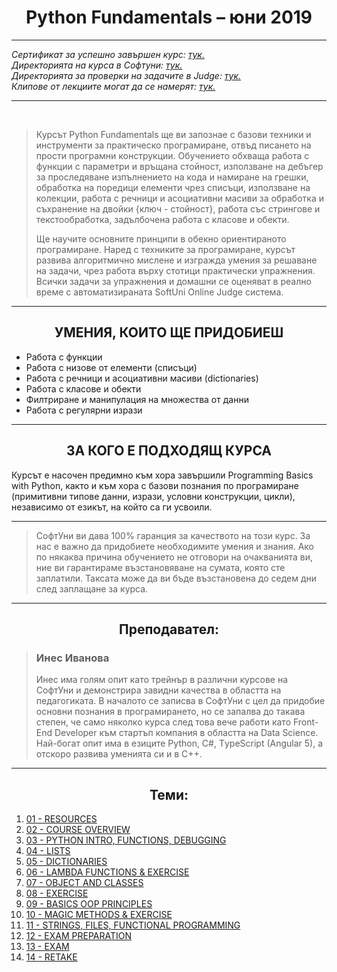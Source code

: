 <h1 align="center">Python Fundamentals – юни 2019</h1>

<hr>
    <p><i>
        Сертификат за успешно завършен курс: <a href="https://softuni.bg/certificates/details/70203/b9534e0b" target="_blank">тук.</a><br>
        Директорията на курса в Софтуни: <a href="https://softuni.bg/trainings/2329/python-fundamentals-june-2019" target="_blank">тук.</a><br>
        Директорията за проверки на задачите в Judge: <a href="https://judge.softuni.bg/Contests#!/List/ByCategory/39/Python-Fundamentals-Exercises" target="_blank">тук.</a><br>
        Клипове от лекциите могат да се намерят: <a href="https://www.youtube.com/playlist?list=PLdu5EMqCM5n8dzD2VHDjkABaWhNTqs1dH" target="_blank">тук.</a><br>
    </i></p>
<hr>

<br>
<blockquote>
    <p>
        Курсът Python Fundamentals ще ви запознае с базови техники и инструменти за практическо програмиране, отвъд писането на прости програмни конструкции. Обучението обхваща работа с функции с параметри и връщана стойност, използване на дебъгер за проследяване изпълнението на кода и намиране на грешки, обработка на поредици елементи чрез списъци, използване на колекции, работа с речници и асоциативни масиви за обработка и съхранение на двойки {ключ - стойност}, работа със стрингове и текстообработка, задълбочена работа с класове и обекти.
    </p>
    <p>
        Ще научите основните принципи в обекно ориентираното програмиране. Наред с техниките за програмиране, курсът развива алгоритмично мислене и изгражда умения за решаване на задачи, чрез работа върху стотици практически упражнения. Всички задачи за упражнения и домашни се оценяват в реално време с автоматизираната SoftUni Online Judge система.
    </p>
</blockquote>

<hr>

<h2 align="center">УМЕНИЯ, КОИТО ЩЕ ПРИДОБИЕШ</h2>
<ul>
    <li>Работа с функции</li>
    <li>Работа с низове от елементи (списъци)</li>
    <li>Работа с речници и асоциативни масиви (dictionaries)</li>
    <li>Работа с класове и обекти</li>
    <li>Филтриране и манипулация на множества от данни</li>
    <li>Работа с регулярни изрази</li>
</ul>

<hr>
<h2 align="center">ЗА КОГО Е ПОДХОДЯЩ КУРСА</h2>
<p>
    Курсът е насочен предимно към хора завършили Programming Basics with Python, както и към хора с базови познания по програмиране (примитивни типове данни, изрази, условни конструкции, цикли), независимо от езикът, на който са ги усвоили.
<p>
<hr>

<blockquote>
    <p>
        СофтУни ви дава 100% гаранция за качеството на този курс. За нас е важно да придобиете необходимите умения и знания. Ако по някаква причина обучението не отговори на очакванията ви, ние ви гарантираме възстановяване на сумата, която сте заплатили. Таксата може да ви бъде възстановена до седем дни след заплащане за курса.
    </p>
</blockquote>

<hr>

<h2 align="center">Преподавател:</h2>
<blockquote>
    <h3>Инес Иванова</h3>
    <p>
        Инес има голям опит като трейнър в различни курсове на СофтУни и демонстрира завидни качества в областта на педагогиката. В началото се записва в СофтУни с цел да придобие основни познания в програмирането, но се запалва до такава степен, че само няколко курса след това вече работи като Front-End Developer към стартъп компания в областта на Data Science. Най-богат опит има в езиците Python, C#, ТypeScript (Angular 5), a отскоро развива уменията си и в C++.
    </p>
</blockquote>

<hr>
<h2 align="center">Теми:</h2>
<ol>
    <li> <a href="#">01 - RESOURCES<a> </li>
    <li> <a href="#">02 - COURSE OVERVIEW<a> </li>
    <li> <a href="#">03 - PYTHON INTRO, FUNCTIONS, DEBUGGING<a> </li>
    <li> <a href="#">04 - LISTS<a> </li>
    <li> <a href="#">05 - DICTIONARIES<a> </li>
    <li> <a href="#">06 - LAMBDA FUNCTIONS & EXERCISE<a> </li>
    <li> <a href="#">07 - OBJECT AND CLASSES<a> </li>
    <li> <a href="#">08 - EXERCISE<a> </li>
    <li> <a href="#">09 - BASICS OOP PRINCIPLES<a> </li>
    <li> <a href="#">10 - MAGIC METHODS & EXERCISE<a> </li>
    <li> <a href="#">11 - STRINGS, FILES, FUNCTIONAL PROGRAMMING<a> </li>
    <li> <a href="#">12 - EXAM PREPARATION<a> </li>
    <li> <a href="#">13 - EXAM<a> </li>
    <li> <a href="#">14 - RETAKE<a> </li>
</ol>

